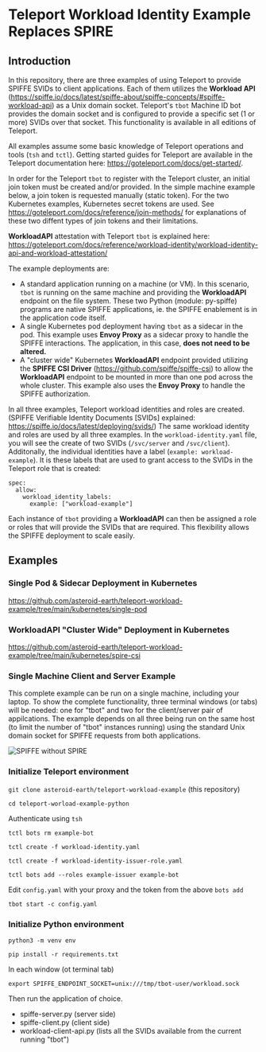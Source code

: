 # Teleport Workload Identity Example Replaces SPIRE

## Introduction

In this repository, there are three examples of using Teleport to provide SPIFFE SVIDs to client applications. Each of them utilizes the **Workload API** (https://spiffe.io/docs/latest/spiffe-about/spiffe-concepts/#spiffe-workload-api) as a Unix domain socket. Teleport's `tbot` Machine ID bot provides the domain socket and is configured to provide a specific set (1 or more) SVIDs over that socket. This functionality is available in all editions of Teleport.

All examples assume some basic knowledge of Teleport operations and tools (`tsh` and `tctl`). Getting started guides for Teleport are available in the Teleport documentation here: https://goteleport.com/docs/get-started/.

In order for the Teleport `tbot` to register with the Teleport cluster, an initial join token must be created and/or provided. In the simple machine example below, a join token is requested manually (static token). For the two Kubernetes examples, Kubernetes secret tokens are used. See https://goteleport.com/docs/reference/join-methods/ for explanations of these two diffent types of join tokens and their limitations.

**WorkloadAPI** attestation with Teleport `tbot` is explained here: https://goteleport.com/docs/reference/workload-identity/workload-identity-api-and-workload-attestation/

The example deployments are:
 - A standard application running on a machine (or VM). In this scenario, `tbot` is running on the same machine and providing the **WorkloadAPI** endpoint on the file system. These two Python (module: py-spiffe) programs are native SPIFFE applications, ie. the SPIFFE enablement is in the application code itself.
 - A single Kubernetes pod deployment having `tbot` as a sidecar in the pod. This example uses **Envoy Proxy** as a sidecar proxy to handle the SPIFFE interactions. The application, in this case, **does not need to be altered.**
 - A "cluster wide" Kubernetes **WorkloadAPI** endpoint provided utilizing the **SPIFFE CSI Driver** (https://github.com/spiffe/spiffe-csi) to allow the **WorkloadAPI** endpoint to be mounted in more than one pod across the whole cluster. This example also uses the **Envoy Proxy** to handle the SPIFFE authorization.

In all three examples, Teleport workload identities and roles are created. (SPIFFE Verifiable Identity Documents [SVIDs] explained: https://spiffe.io/docs/latest/deploying/svids/) The same workload identity and roles are used by all three examples. In the `workload-identity.yaml` file, you will see the create of two SVIDs (`/svc/server` and `/svc/client`). Additonally, the individual identities have a label (`example: workload-example`). It is these labels that are used to grant access to the SVIDs in the Teleport role that is created:

```
spec:
  allow:
    workload_identity_labels:
      example: ["workload-example"]
```
Each instance of `tbot` providing a **WorkloadAPI** can then be assigned a role or roles that will provide the SVIDs that are required. This flexibility allows the SPIFFE deployment to scale easily.

## Examples

### Single Pod & Sidecar Deployment in Kubernetes

https://github.com/asteroid-earth/teleport-workload-example/tree/main/kubernetes/single-pod

### WorkloadAPI "Cluster Wide" Deployment in Kubernetes

https://github.com/asteroid-earth/teleport-workload-example/tree/main/kubernetes/spire-csi

### Single Machine Client and Server Example

This complete example can be run on a single machine, including your laptop. To show the complete functionality, three terminal windows (or tabs) will be needed: one for "tbot" and two for the client/server pair of appilcations. The example depends on all three being run on the same host (to limit the number of "tbot" instances running) using the standard Unix domain socket for SPIFFE requests from both applications.

![SPIFFE without SPIRE](https://github.com/user-attachments/assets/7db6d767-0bb2-476a-b3a3-7107701c132c)


### Initialize Teleport environment

`git clone asteroid-earth/teleport-workload-example` (this repository)

`cd teleport-worload-example-python`

Authenticate using `tsh`

`tctl bots rm example-bot`

`tctl create -f workload-identity.yaml`

`tctl create -f workload-identity-issuer-role.yaml`

`tctl bots add --roles example-issuer example-bot`

Edit `config.yaml` with your proxy and the token from the above `bots add`

`tbot start -c config.yaml`


### Initialize Python environment

`python3 -m venv env`

`pip install -r requirements.txt`

In each window (ot terminal tab)

`export SPIFFE_ENDPOINT_SOCKET=unix:///tmp/tbot-user/workload.sock`

Then run the application of choice.
* spiffe-server.py (server side)
* spiffe-client.py (client side)
* workload-client-api.py (lists all the SVIDs available from the current running "tbot")


